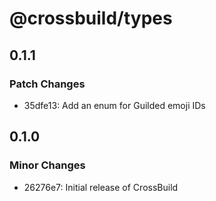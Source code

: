 # @crossbuild/types

## 0.1.1

### Patch Changes

-   35dfe13: Add an enum for Guilded emoji IDs

## 0.1.0

### Minor Changes

-   26276e7: Initial release of CrossBuild
